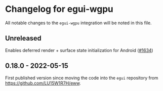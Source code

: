 # Changelog for egui-wgpu
All notable changes to the `egui-wgpu` integration will be noted in this file.


## Unreleased
Enables deferred render + surface state initialization for Android ([#1634](https://github.com/emilk/egui/pull/1634))

## 0.18.0 - 2022-05-15
First published version since moving the code into the `egui` repository from <https://github.com/LU15W1R7H/eww>.
